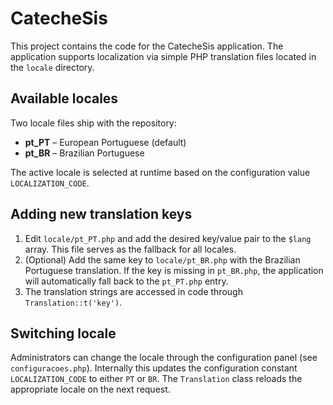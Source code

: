 # CatecheSis

This project contains the code for the CatecheSis application. The application supports localization via simple PHP translation files located in the `locale` directory.

## Available locales

Two locale files ship with the repository:

- **pt_PT** – European Portuguese (default)
- **pt_BR** – Brazilian Portuguese

The active locale is selected at runtime based on the configuration value `LOCALIZATION_CODE`.

## Adding new translation keys

1. Edit `locale/pt_PT.php` and add the desired key/value pair to the `$lang` array. This file serves as the fallback for all locales.
2. (Optional) Add the same key to `locale/pt_BR.php` with the Brazilian Portuguese translation. If the key is missing in `pt_BR.php`, the application will automatically fall back to the `pt_PT.php` entry.
3. The translation strings are accessed in code through `Translation::t('key')`.

## Switching locale

Administrators can change the locale through the configuration panel (see `configuracoes.php`). Internally this updates the configuration constant `LOCALIZATION_CODE` to either `PT` or `BR`. The `Translation` class reloads the appropriate locale on the next request.

